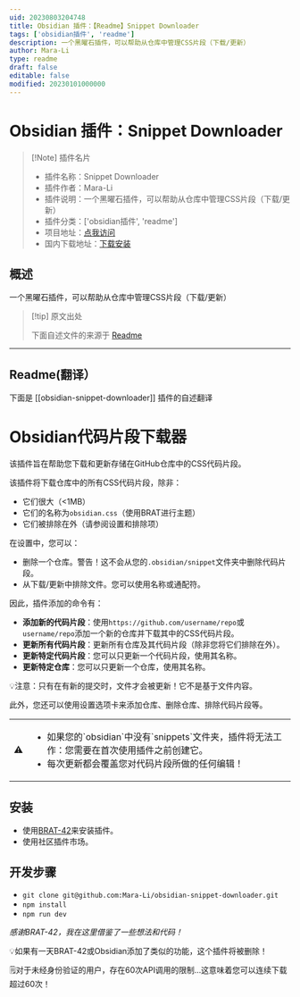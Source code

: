 ```yaml
---
uid: 20230803204748
title: Obsidian 插件：【Readme】Snippet Downloader
tags: ['obsidian插件', 'readme']
description: 一个黑曜石插件，可以帮助从仓库中管理CSS片段（下载/更新）
author: Mara-Li
type: readme
draft: false
editable: false
modified: 20230101000000
---
```


# Obsidian 插件：Snippet Downloader

> [!Note] 插件名片
> - 插件名称：Snippet Downloader
> - 插件作者：Mara-Li
> - 插件说明：一个黑曜石插件，可以帮助从仓库中管理CSS片段（下载/更新）
> - 插件分类：['obsidian插件', 'readme']
> - 项目地址：[点我访问](https://github.com/Lisandra-dev/obsidian-snippet-downloader)
> - 国内下载地址：[下载安装](https://pkmer.cn/products/plugin/pluginMarket/?obsidian-snippet-downloader)

## 概述

一个黑曜石插件，可以帮助从仓库中管理CSS片段（下载/更新）



> [!tip] 原文出处
> 
>下面自述文件的来源于 [Readme](https://ghproxy.net/https://raw.githubusercontent.com/Lisandra-dev/obsidian-snippet-downloader/master/README.md)
> 

---

## Readme(翻译）

下面是 [[obsidian-snippet-downloader]] 插件的自述翻译


# Obsidian代码片段下载器

该插件旨在帮助您下载和更新存储在GitHub仓库中的CSS代码片段。

该插件将下载仓库中的所有CSS代码片段，除非：
- 它们很大（<1MB）
- 它们的名称为`obsidian.css`（使用BRAT进行主题）
- 它们被排除在外（请参阅设置和排除项）

在设置中，您可以：
- 删除一个仓库。警告！这不会从您的`.obsidian/snippet`文件夹中删除代码片段。
- 从下载/更新中排除文件。您可以使用名称或通配符。

因此，插件添加的命令有：
- **添加新的代码片段**：使用`https://github.com/username/repo`或`username/repo`添加一个新的仓库并下载其中的CSS代码片段。
- **更新所有代码片段**：更新所有仓库及其代码片段（除非您将它们排除在外）。
- **更新特定代码片段**：您可以只更新一个代码片段，使用其名称。
- **更新特定仓库**：您可以只更新一个仓库，使用其名称。

💡注意：只有在有新的提交时，文件才会被更新！它不是基于文件内容。

此外，您还可以使用设置选项卡来添加仓库、删除仓库、排除代码片段等。

<table>
<tbody>
	<tr>
		<td>⚠️</td>
		<td><ul><li>如果您的`obsidian`中没有`snippets`文件夹，插件将无法工作：您需要在首次使用插件之前创建它。</li><li>每次更新都会覆盖您对代码片段所做的任何编辑！</li></ul></td>
	</tr>
</tbody>
</table>

## 安装
- 使用[BRAT-42](https://github.com/TfTHacker/obsidian42-brat)来安装插件。
- 使用社区插件市场。

## 开发步骤
- `git clone git@github.com:Mara-Li/obsidian-snippet-downloader.git`
- `npm install`
- `npm run dev`

*感谢BRAT-42，我在这里借鉴了一些想法和代码！*

💡如果有一天BRAT-42或Obsidian添加了类似的功能，这个插件将被删除！

🗒️对于未经身份验证的用户，存在60次API调用的限制...这意味着您可以连续下载超过60次！



